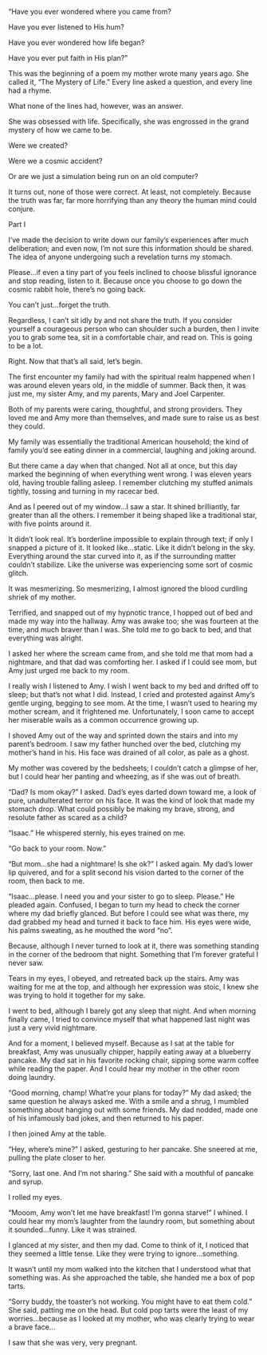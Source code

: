 “Have you ever wondered where you came from? 

Have you ever listened to His hum?

Have you ever wondered how life began?

Have you ever put faith in His plan?”


This was the beginning of a poem my mother wrote many years ago. She called it, “The Mystery of Life.” Every line asked a question, and every line had a rhyme. 

What none of the lines had, however, was an answer.

She was obsessed with life. Specifically, she was engrossed in the grand mystery of how we came to be. 

Were we created?

Were we a cosmic accident? 

Or are we just a simulation being run on an old computer?

It turns out, none of those were correct. At least, not completely. Because the truth was far, far more horrifying than any theory the human mind could conjure.


Part I

I‘ve made the decision to write down our family’s experiences after much deliberation; and even now, I’m not sure this information should be shared. The idea of anyone undergoing such a revelation turns my stomach.

Please…if even a tiny part of you feels inclined to choose blissful ignorance and stop reading, listen to it. Because once you choose to go down the cosmic rabbit hole, there’s no going back.

You can’t just…forget the truth.

Regardless, I can’t sit idly by and not share the truth. If you consider yourself a courageous person who can shoulder such a burden, then I invite you to grab some tea, sit in a comfortable chair, and read on. This is going to be a lot.

Right. Now that that’s all said, let’s begin.

The first encounter my family had with the spiritual realm happened when I was around eleven years old, in the middle of summer. Back then, it was just me, my sister Amy, and my parents, Mary and Joel Carpenter.

Both of my parents were caring, thoughtful, and strong providers. They loved me and Amy  more than themselves, and made sure to raise us as best they could.

My family was essentially the traditional American household; the kind of family you’d see eating dinner in a commercial, laughing and joking around.

But there came a day when that changed. Not all at once, but this day marked the beginning of when everything went wrong.
I was eleven years old, having trouble falling asleep. I remember clutching my stuffed animals tightly, tossing and turning in my racecar bed. 

And as I peered out of my window…I saw a star. It shined brilliantly, far greater than all the others. I remember it being shaped like a traditional star, with five points around it.

It didn’t look real. It’s borderline impossible to explain through text; if only I snapped a picture of it.
It looked like…static. Like it didn’t belong in the sky.
Everything around the star curved into it, as if the surrounding matter couldn’t stabilize. Like the universe was experiencing some sort of cosmic glitch.

It was mesmerizing. So mesmerizing, I almost ignored the blood curdling shriek of my mother. 

Terrified, and snapped out of my hypnotic trance, I hopped out of bed and made my way into the hallway. Amy was awake too; she was fourteen at the time, and much braver than I was. She told me to go back to bed, and that everything was alright.

I asked her where the scream came from, and she told me that mom had a nightmare, and that dad was comforting her. I asked if I could see mom, but Amy just urged me back to my room.

I really wish I listened to Amy. I wish I went back to my bed and drifted off to sleep; but that’s not what I did.
Instead, I cried and protested against Amy’s gentle urging, begging to see mom. At the time, I wasn’t used to hearing my mother scream, and it frightened me. 
Unfortunately, I soon came to accept her miserable wails as a common occurrence growing up.

I shoved Amy out of the way and sprinted down the stairs and into my parent’s bedroom. I saw my father hunched over the bed, clutching my mother’s hand in his. His face was drained of all color, as pale as a ghost.

My mother was covered by the bedsheets; I couldn’t catch a glimpse of her, but I could hear her panting and wheezing, as if she was out of breath.

“Dad? Is mom okay?” I asked. Dad’s eyes darted down toward me, a look of pure, unadulterated terror on his face. 
It was the kind of look that made my stomach drop. What could possibly be making my brave, strong, and resolute father as scared as a child?

“Isaac.” He whispered sternly, his eyes trained on me. 

“Go back to your room. Now.”

“But mom…she had a nightmare! Is she ok?” I asked again. My dad’s lower lip quivered, and for a split second his vision darted to the corner of the room, then back to me.

“Isaac…please. I need you and your sister to go to sleep. Please.” He pleaded again. Confused, I began to turn my head to check the corner where my dad briefly glanced.
But before I could see what was there, my dad grabbed my head and turned it back to face him. His eyes were wide, his palms sweating, as he mouthed the word “no”.

Because, although I never turned to look at it, there was something standing in the corner of the bedroom that night. Something that I’m forever grateful I never saw.

Tears in my eyes, I obeyed, and retreated back up the stairs. Amy was waiting for me at the top, and although her expression was stoic, I knew she was trying to hold it together for my sake.

I went to bed, although I barely got any sleep that night. And when morning finally came, I tried to convince myself that what happened last night was just a very vivid nightmare.

And for a moment, I believed myself. Because as I sat at the table for breakfast, Amy was unusually chipper, happily eating away at a blueberry pancake. 
My dad sat in his favorite rocking chair, sipping some warm coffee while reading the paper.
And I could hear my mother in the other room doing laundry.

“Good morning, champ! What’re your plans for today?” My dad asked; the same question he always asked me. 
With a smile and a shrug, I mumbled something about hanging out with some friends. My dad nodded, made one of his infamously bad jokes, and then returned to his paper.

I then joined Amy at the table.

“Hey, where’s mine?” I asked, gesturing to her pancake. She sneered at me, pulling the plate closer to her.

“Sorry, last one. And I’m not sharing.” She said with a mouthful of pancake and syrup.

I rolled my eyes.

“Mooom, Amy won’t let me have breakfast! I’m gonna starve!” I whined. I could hear my mom’s laughter from the laundry room, but something about it sounded…funny. Like it was strained.

I glanced at my sister, and then my dad. Come to think of it, I noticed that they seemed a little tense. Like they were trying to ignore…something.

It wasn’t until my mom walked into the kitchen that I understood what that something was. As she approached the table, she handed me a box of pop tarts. 

“Sorry buddy, the toaster’s not working. You might have to eat them cold.” She said, patting me on the head. But cold pop tarts were the least of my worries…because as I looked at my mother, who was clearly trying to wear a brave face…

I saw that she was very, very pregnant.

